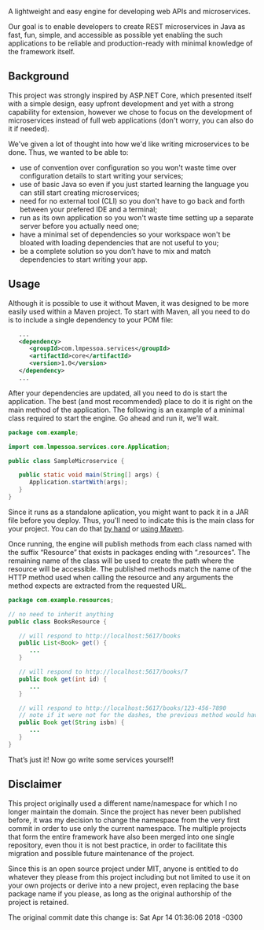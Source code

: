 A lightweight and easy engine for developing web APIs and microservices.

Our goal is to enable developers to create REST microservices in Java as fast, fun, simple, and accessible as possible yet enabling the such applications to be reliable and production-ready with minimal knowledge of the framework itself.

## Background

This project was strongly inspired by ASP.NET Core, which presented itself with a simple design, easy upfront development and yet with a strong capability for extension, however we chose to focus on the development of microservices instead of full web applications (don't worry, you can also do it if needed).

We've given a lot of thought into how we'd like writing microservices to be done. Thus, we wanted to be able to:
* use of convention over configuration so you won't waste time over configuration details to start writing your services;
* use of basic Java so even if you just started learning the language you can still start creating microservices;
* need for no external tool (CLI) so you don't have to go back and forth between your prefered IDE and a terminal;
* run as its own application so you won't waste time setting up a separate server before you actually need one;
* have a minimal set of dependencies so your workspace won't be bloated with loading dependencies that are not useful to you;
* be a complete solution so you don’t have to mix and match dependencies to start writing your app.

## Usage

Although it is possible to use it without Maven, it was designed to be more easily used within a Maven project. To start with Maven, all you need to do is to include a single dependency to your POM file:

```xml
   ...
   <dependency>
      <groupId>com.lmpessoa.services</groupId>
      <artifactId>core</artifactId>
      <version>1.0</version>
   </dependency>
   ...
```

After your dependencies are updated, all you need to do is start the application. The best (and most recommended) place to do it is right on the main method of the application. The following is an example of a minimal class required to start the engine. Go ahead and run it, we'll wait.

```java
package com.example;

import com.lmpessoa.services.core.Application;

public class SampleMicroservice {

   public static void main(String[] args) {
      Application.startWith(args);
   }
}
```

Since it runs as a standalone aplication, you might want to pack it in a JAR file before you deploy. Thus, you'll need to indicate this is the main class for your project. You can do that [by hand](https://docs.oracle.com/javase/tutorial/deployment/jar/appman.html) or [using Maven](https://www.mkyong.com/maven/how-to-create-a-manifest-file-with-maven/).

Once running, the engine will publish methods from each class named with the suffix “Resource” that exists in packages ending with “.resources”. The remaining name of the class will be used to create the path where the resource will be accessible. The published methods match the name of the HTTP method used when calling the resource and any arguments the method expects are extracted from the requested URL.

```java
package com.example.resources;

// no need to inherit anything
public class BooksResource {

   // will respond to http://localhost:5617/books
   public List<Book> get() {
      ...
   }

   // will respond to http://localhost:5617/books/7
   public Book get(int id) {
      ...
   }

   // will respond to http://localhost:5617/books/123-456-7890
   // note if it were not for the dashes, the previous method would have been called instead
   public Book get(String isbn) {
      ...
   }
}
```

That’s just it! Now go write some services yourself!

## Disclaimer

This project originally used a different name/namespace for which I no longer maintain the domain. Since the project has never been published before, it was my decision to change the namespace from the very first commit in order to use only the current namespace. The multiple projects that form the entire framework have also been merged into one single repository, even thou it is not best practice, in order to facilitate this migration and possible future maintenance of the project.

Since this is an open source project under MIT, anyone is entitled to do whatever they please from this project including but not limited to use it on your own projects or derive into a new project, even replacing the base package name if you please, as long as the original authorship of the project is retained.

The original commit date this change is:   Sat Apr 14 01:36:06 2018 -0300
